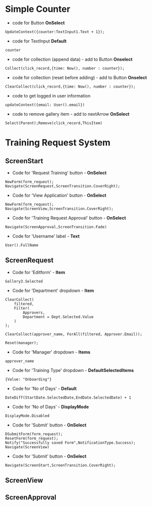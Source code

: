 # Simple Counter

- code for Button **OnSelect**

```
UpdateContext({counter:TextInput1.Text + 1});
```

- code for TextInput **Default**

```
counter
```

- code for collection (append data) - add to Button **Onselect**
```
Collect(click_record,{time: Now(), number : counter});
```

- code for collection (reset before adding) - add to Button **Onselect**
```
ClearCollect(click_record,{time: Now(), number : counter});
```

- code to get logged in user information
```
updateContext({email: User().email})
```

- code to remove gallery item - add to nextArrow **OnSelect**
```
Select(Parent);Remove(click_record,ThisItem)
```

# Training Request System

## ScreenStart

- Code for 'Request Training' button - **OnSelect**

```
NewForm(form_request);
Navigate(ScreenRequest,ScreenTransition.CoverRight);
```

- Code for 'View Application' button - **OnSelect**

```
NewForm(form_request);
Navigate(ScreenView,ScreenTransition.CoverRight);
```

- Code for 'Training Request Approval' button - **OnSelect**

```
Navigate(ScreenApproval,ScreenTransition.Fade)
```

- Code for 'Username' label - **Text**

```
User().FullName
```

## ScreenRequest
- Code for 'Editform' - **Item**

```
Gallery3.Selected
```
- Code for 'Department' dropdown - **Item**

```
ClearCollect(
    filtered,
    Filter(
        Approvers,
        Department = Dept.Selected.Value
    )
);

ClearCollect(approver_name, ForAll(filtered, Approver.Email));

Reset(manager);
```

- Code for 'Manager' dropdown - **Items**

```
approver_name
```

- Code for 'Training Type' dropdown - **DefaultSelectedItems**

```
{Value: "Onboarding"}
```

- Code for 'No of Days' - **Default**

```
DateDiff(StartDate.SelectedDate,EndDate.SelectedDate) + 1
```

- Code for 'No of Days' - **DisplayMode**

```
DisplayMode.Disabled
```

- Code for 'Submit' button - **OnSelect**

```
DSubmitForm(form_request);
ResetForm(form_request);
Notify("Successfully saved Form",NotificationType.Success);
Navigate(ScreenView)
```

- Code for 'Submit' button - **OnSelect**

```
Navigate(ScreenStart,ScreenTransition.CoverRight);
```

## ScreenView


## ScreenApproval



